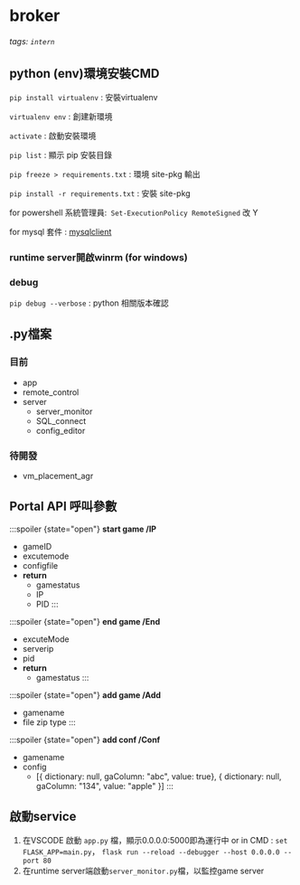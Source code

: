 # broker

###### tags: `intern`

## python (env)環境安裝CMD

`pip install virtualenv` : 安裝virtualenv

`virtualenv env`  : 創建新環境

`activate` : 啟動安裝環境

`pip list` : 顯示 pip 安裝目錄

`pip freeze > requirements.txt` : 環境 site-pkg 輸出

`pip install -r requirements.txt` : 安裝 site-pkg

for powershell 系統管理員:` Set-ExecutionPolicy RemoteSigned` 改 Y

for mysql 套件 : [mysqlclient](https://www.lfd.uci.edu/~gohlke/pythonlibs/#mysqlclient)

### runtime server開啟winrm (for windows)


### debug

`pip debug --verbose` : python 相關版本確認


## .py檔案

### 目前

- app
- remote_control
- server
  - server_monitor
  - SQL_connect
  - config_editor

### 待開發
- vm_placement_agr

## Portal API 呼叫參數

:::spoiler {state="open"} **start game /IP**
* gameID
* excutemode
* configfile
* **return**
    * gamestatus
    * IP
    * PID
::: 

:::spoiler {state="open"} **end game /End**
* excuteMode
* serverip
* pid
* **return**
    * gamestatus
:::

:::spoiler {state="open"} **add game /Add**
* gamename
* file zip type
:::

:::spoiler {state="open"} **add conf /Conf**
* gamename
* config 
  * [{ dictionary: null, gaColumn: "abc", value: true}, { dictionary: null, gaColumn: "134", value: "apple" }]
:::

## 啟動service 
1. 在VSCODE 啟動 `app.py` 檔，顯示0.0.0.0:5000即為運行中
or in CMD : `set FLASK_APP=main.py`，
`flask run --reload --debugger --host 0.0.0.0 --port 80`
2. 在runtime server端啟動`server_monitor.py`檔，以監控game server 

